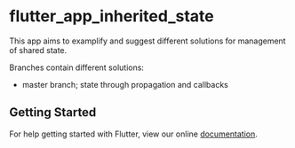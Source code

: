# flutter_app_inherited_state

This app aims to examplify and suggest different solutions for management of shared state.

Branches contain different solutions:

* master branch; state through propagation and callbacks

## Getting Started

For help getting started with Flutter, view our online
[documentation](https://flutter.io/).
